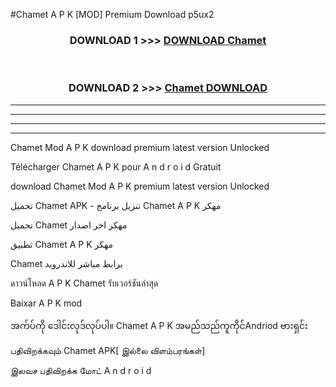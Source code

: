 #Chamet  A P K [MOD] Premium Download p5ux2



<div align="center">

<h3>DOWNLOAD 1 >>> <a href="https://teeasianyam.web.app?sq=Chamet ">DOWNLOAD Chamet  </a></h3><br>

<h3>DOWNLOAD 2 >>> <a href="https://teeasianyam.web.app?sq=Chamet  ">Chamet   DOWNLOAD </a></h3>

</div>


----------------------------------------------------------

----------------------------------------------------------

----------------------------------------------------------

----------------------------------------------------------


Chamet   Mod A P K download premium latest version Unlocked

Télécharger Chamet   A P K pour A n d r o i d Gratuit

download Chamet   Mod A P K premium latest version Unlocked

تحميل Chamet   APK - تنزيل برنامج Chamet   A P K مهكر

تحميل Chamet   مهكر اخر اصدار

تطبيق Chamet   A P K مهكر

Chamet   برابط مباشر للاندرويد

ดาวน์โหลด A P K Chamet   รับเวอร์ชันล่าสุด

Baixar A P K mod

အက်ပ်ကို ဒေါင်းလုဒ်လုပ်ပါ။ Chamet   A P K အမည်သည်ကူကိုင်Andriod ဗားရှင်း

பதிவிறக்கவும் Chamet   APK[ இல்லை விளம்பரங்கள்] 
 
இலவச பதிவிறக்க மோட் A n d r o i d



